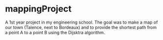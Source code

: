 # mappingProject
A 1st year project in my engineering school. The goal was to make a map of our town (Talence, next to Bordeaux) and to provide the shortest path from a point A to a point B using the Dijsktra algorithm.
